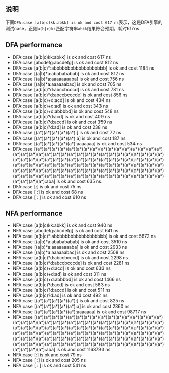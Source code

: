 ## 说明

下面`DFA:case [a(b|c)kk:abkk] is ok and cost 617 ns`表示，这是DFA引擎的测试case，正则`a(b|c)kk`匹配字符串`abkk`结果符合预期，耗时617ns

## DFA performance

- DFA:case [a(b|c)kk:abkk] is ok and cost 617 ns
- DFA:case [abcdefg:abcdefg] is ok and cost 812 ns
- DFA:case [a(b|c)*:abbbbbbbbbbbbbbbbbbb] is ok and cost 1184 ns
- DFA:case [(a|b)*a:ababababab] is ok and cost 812 ns
- DFA:case [(a|b)*a:aaaaaaaaba] is ok and cost 756 ns
- DFA:case [(a|b)*a:aaaaaabac] is ok and cost 705 ns
- DFA:case [a(b|c)*d:abccbcccd] is ok and cost 781 ns
- DFA:case [a(b|c)*d:abccbcccde] is ok and cost 856 ns
- DFA:case [a(b|c)+d:acd] is ok and cost 434 ns
- DFA:case [a(b|c)+d:ad] is ok and cost 343 ns
- DFA:case [a(b|c)+d:abbbbd] is ok and cost 548 ns
- DFA:case [a(b|c)?d:acd] is ok and cost 409 ns
- DFA:case [a(b|c)?d:accd] is ok and cost 359 ns
- DFA:case [a(b|c)?d:ad] is ok and cost 238 ns
- DFA:case [(a*)(a*)(a*)(a*)(a*):] is ok and cost 72 ns
- DFA:case [(a*)(a*)(a*)(a*)(a*):a] is ok and cost 187 ns
- DFA:case [(a*)(a*)(a*)(a*)(a*):aaaaaaa] is ok and cost 534 ns
- DFA:case [(a*)(a*)(a*)(a*)(a*)(a*)(a*)(a*)(a*)(a*)(a*)(a*)(a*)(a*)(a*)(a*)(a*)(a*)(a*)(a*)(a*)(a*)(a*)(a*)(a*)(a*)(a*)(a*)(a*)(a*)(a*)(a*)(a*)(a*)(a*)(a*)(a*)(a*)(a*)(a*)(a*)(a*)(a*)(a*)(a*)(a*)(a*)(a*)(a*)(a*)(a*)(a*)(a*)(a*)(a*)(a*)(a*)(a*)(a*)(a*)(a*)(a*)(a*)(a*)(a*)(a*)(a*)(a*)(a*)(a*)(a*)(a*)(a*)(a*)(a*)(a*)(a*)(a*)(a*)(a*)(a*)(a*)(a*)(a*)(a*)(a*)(a*)(a*)(a*)(a*)(a*)(a*)(a*)(a*)(a*)(a*)(a*)(a*)(a*)(a*)(a*)(a*)(a*)(a*)(a*)(a*)(a*)(a*)(a*)(a*)(a*)(a*)(a*)(a*)(a*):aba] is ok and cost 635 ns
- DFA:case [:] is ok and cost 75 ns
- DFA:case [    :] is ok and cost 68 ns
- DFA:case [    :    ] is ok and cost 610 ns

## NFA performance

- NFA:case [a(b|c)kk:abkk] is ok and cost 940 ns
- NFA:case [abcdefg:abcdefg] is ok and cost 641 ns
- NFA:case [a(b|c)*:abbbbbbbbbbbbbbbbbbb] is ok and cost 5872 ns
- NFA:case [(a|b)*a:ababababab] is ok and cost 3510 ns
- NFA:case [(a|b)*a:aaaaaaaaba] is ok and cost 2933 ns
- NFA:case [(a|b)*a:aaaaaabac] is ok and cost 2508 ns
- NFA:case [a(b|c)*d:abccbcccd] is ok and cost 2298 ns
- NFA:case [a(b|c)*d:abccbcccde] is ok and cost 2281 ns
- NFA:case [a(b|c)+d:acd] is ok and cost 633 ns
- NFA:case [a(b|c)+d:ad] is ok and cost 311 ns
- NFA:case [a(b|c)+d:abbbbd] is ok and cost 1466 ns
- NFA:case [a(b|c)?d:acd] is ok and cost 583 ns
- NFA:case [a(b|c)?d:accd] is ok and cost 511 ns
- NFA:case [a(b|c)?d:ad] is ok and cost 492 ns
- NFA:case [(a*)(a*)(a*)(a*)(a*):] is ok and cost 825 ns
- NFA:case [(a*)(a*)(a*)(a*)(a*):a] is ok and cost 2360 ns
- NFA:case [(a*)(a*)(a*)(a*)(a*):aaaaaaa] is ok and cost 98717 ns
- NFA:case [(a*)(a*)(a*)(a*)(a*)(a*)(a*)(a*)(a*)(a*)(a*)(a*)(a*)(a*)(a*)(a*)(a*)(a*)(a*)(a*)(a*)(a*)(a*)(a*)(a*)(a*)(a*)(a*)(a*)(a*)(a*)(a*)(a*)(a*)(a*)(a*)(a*)(a*)(a*)(a*)(a*)(a*)(a*)(a*)(a*)(a*)(a*)(a*)(a*)(a*)(a*)(a*)(a*)(a*)(a*)(a*)(a*)(a*)(a*)(a*)(a*)(a*)(a*)(a*)(a*)(a*)(a*)(a*)(a*)(a*)(a*)(a*)(a*)(a*)(a*)(a*)(a*)(a*)(a*)(a*)(a*)(a*)(a*)(a*)(a*)(a*)(a*)(a*)(a*)(a*)(a*)(a*)(a*)(a*)(a*)(a*)(a*)(a*)(a*)(a*)(a*)(a*)(a*)(a*)(a*)(a*)(a*)(a*)(a*)(a*)(a*)(a*)(a*)(a*)(a*):aba] is ok and cost 1168793 ns
- NFA:case [:] is ok and cost 79 ns
- NFA:case [    :] is ok and cost 205 ns
- NFA:case [    :    ] is ok and cost 541 ns
